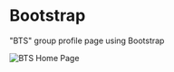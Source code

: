 # Bootstrap
"BTS" group profile page using Bootstrap

![BTS Home Page](C:\workspace\bootstrap\img\screenshots\screenshot_2021_01_11_BTS-home.JPG)